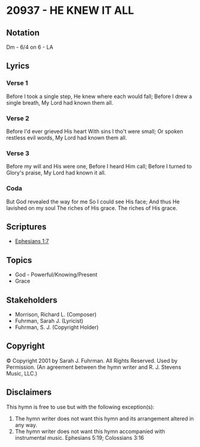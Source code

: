 # 20937 - HE KNEW IT ALL

## Notation

Dm - 6/4 on 6 - LA

## Lyrics

### Verse 1

Before I took a single step, He knew where each would fall; Before I drew a single breath, My Lord had known them all.

### Verse 2

Before I'd ever grieved His heart With sins I tho't were small; Or spoken restless evil words, My Lord had known them all.

### Verse 3

Before my will and His were one, Before I heard Him call; Before I turned to Glory's praise, My Lord had known it all.

### Coda

But God revealed the way for me So I could see His face; And thus He lavished on my soul The riches of His grace. The riches of His grace.


## Scriptures

- [Ephesians 1:7](https://www.biblegateway.com/passage/?search=Ephesians%201%3A7)

## Topics

- God - Powerful/Knowing/Present
- Grace

## Stakeholders

- Morrison, Richard L. (Composer)
- Fuhrman, Sarah J. (Lyricist)
- Fuhrman, S. J. (Copyright Holder)

## Copyright

© Copyright 2001 by Sarah J. Fuhrman. All Rights Reserved. Used by Permission.
(An agreement between the hymn writer and R. J. Stevens Music, LLC.)

## Disclaimers

This hymn is free to use but with the following exception(s):
1. The hymn writer does not want this hymn and its arrangement altered in any way.
2. The hymn writer does not want this hymn accompanied with instrumental music.
Ephesians 5:19; Colossians 3:16

